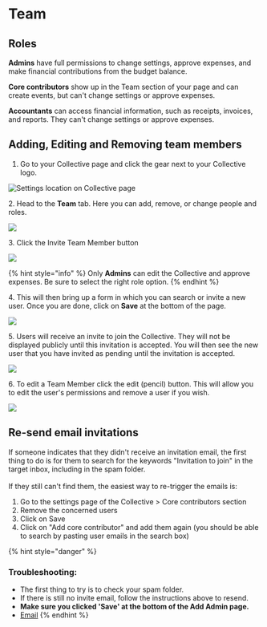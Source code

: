 # Team

## Roles

**Admins** have full permissions to change settings, approve expenses, and make financial contributions from the budget balance.

**Core contributors** show up in the Team section of your page and can create events, but can't change settings or approve expenses.

**Accountants** can access financial information, such as receipts, invoices, and reports. They can't change settings or approve expenses.

## Adding, Editing and Removing team members

1. Go to your Collective page and click the gear next to your Collective logo.

![Settings location on Collective page](../../.gitbook/assets/collectives\_team\_settings\_2021-04-27.png)

2\. Head to the **Team** tab. Here you can add, remove, or change people and roles.&#x20;

![](../../.gitbook/assets/collectives\_team\_teamtab\_2021-08-31.png)

3\. Click the Invite Team Member button&#x20;

![](../../.gitbook/assets/collectives\_team\_inviteteammember\_2021-08-31.png)

{% hint style="info" %}
Only **Admins** can edit the Collective and approve expenses. Be sure to select the right role option.
{% endhint %}

4\. This will then bring up a form in which you can search or invite a new user. Once you are done, click on **Save** at the bottom of the page.

![](../../.gitbook/assets/collectives\_team\_inviteauser\_2021-08-31.gif)

5\. Users will receive an invite to join the Collective. They will not be displayed publicly until this invitation is accepted. You will then see the new user that you have invited as pending until the invitation is accepted.&#x20;

![](../../.gitbook/assets/collectives\_team\_inviteduser\_2021-08-31.png)

6\. To edit a Team Member click the edit (pencil) button. This will allow you to edit the user's permissions and remove a user if you wish.&#x20;

![](../../.gitbook/assets/collectives\_team\_edituser\_2021-08-31.png)

## Re-send email invitations

If someone indicates that they didn't receive an invitation email, the first thing to do is for them to search for the keywords "Invitation to join" in the target inbox, including in the spam folder.\
\
If they still can't find them, the easiest way to re-trigger the emails is:

1. Go to the settings page of the Collective > Core contributors section
2. Remove the concerned users
3. Click on Save
4. ​Click on "Add core contributor" and add them again (you should be able to search by pasting user emails in the search box)

{% hint style="danger" %}
### Troubleshooting:

* The first thing to try is to check your spam folder.&#x20;
* If there is still no invite email, follow the instructions above to resend. &#x20;
* **Make sure you clicked 'Save' at the bottom of the Add Admin page.**
* [Email](https://opencollective.com/contact)&#x20;
{% endhint %}
